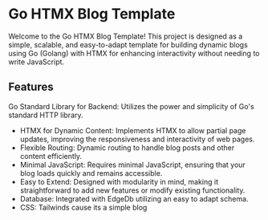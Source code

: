 # Go HTMX Blog Template

Welcome to the Go HTMX Blog Template! This project is designed as a simple, scalable, and easy-to-adapt template for building dynamic blogs using Go (Golang) with HTMX for enhancing interactivity without needing to write JavaScript.

## Features

Go Standard Library for Backend: Utilizes the power and simplicity of Go's standard HTTP library.

- HTMX for Dynamic Content: Implements HTMX to allow partial page updates, improving the responsiveness and interactivity of web pages.
- Flexible Routing: Dynamic routing to handle blog posts and other content efficiently.
- Minimal JavaScript: Requires minimal JavaScript, ensuring that your blog loads quickly and remains accessible.
- Easy to Extend: Designed with modularity in mind, making it straightforward to add new features or modify existing functionality.
- Database: Integrated with EdgeDb utilizing an easy to adapt schema.
- CSS: Tailwinds cause its a simple blog
